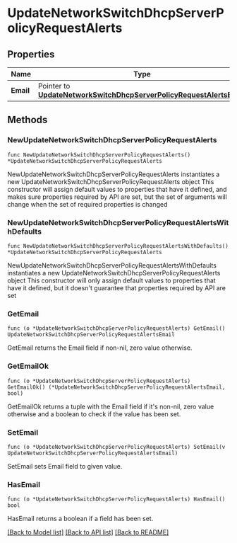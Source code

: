# UpdateNetworkSwitchDhcpServerPolicyRequestAlerts

## Properties

Name | Type | Description | Notes
------------ | ------------- | ------------- | -------------
**Email** | Pointer to [**UpdateNetworkSwitchDhcpServerPolicyRequestAlertsEmail**](UpdateNetworkSwitchDhcpServerPolicyRequestAlertsEmail.md) |  | [optional] 

## Methods

### NewUpdateNetworkSwitchDhcpServerPolicyRequestAlerts

`func NewUpdateNetworkSwitchDhcpServerPolicyRequestAlerts() *UpdateNetworkSwitchDhcpServerPolicyRequestAlerts`

NewUpdateNetworkSwitchDhcpServerPolicyRequestAlerts instantiates a new UpdateNetworkSwitchDhcpServerPolicyRequestAlerts object
This constructor will assign default values to properties that have it defined,
and makes sure properties required by API are set, but the set of arguments
will change when the set of required properties is changed

### NewUpdateNetworkSwitchDhcpServerPolicyRequestAlertsWithDefaults

`func NewUpdateNetworkSwitchDhcpServerPolicyRequestAlertsWithDefaults() *UpdateNetworkSwitchDhcpServerPolicyRequestAlerts`

NewUpdateNetworkSwitchDhcpServerPolicyRequestAlertsWithDefaults instantiates a new UpdateNetworkSwitchDhcpServerPolicyRequestAlerts object
This constructor will only assign default values to properties that have it defined,
but it doesn't guarantee that properties required by API are set

### GetEmail

`func (o *UpdateNetworkSwitchDhcpServerPolicyRequestAlerts) GetEmail() UpdateNetworkSwitchDhcpServerPolicyRequestAlertsEmail`

GetEmail returns the Email field if non-nil, zero value otherwise.

### GetEmailOk

`func (o *UpdateNetworkSwitchDhcpServerPolicyRequestAlerts) GetEmailOk() (*UpdateNetworkSwitchDhcpServerPolicyRequestAlertsEmail, bool)`

GetEmailOk returns a tuple with the Email field if it's non-nil, zero value otherwise
and a boolean to check if the value has been set.

### SetEmail

`func (o *UpdateNetworkSwitchDhcpServerPolicyRequestAlerts) SetEmail(v UpdateNetworkSwitchDhcpServerPolicyRequestAlertsEmail)`

SetEmail sets Email field to given value.

### HasEmail

`func (o *UpdateNetworkSwitchDhcpServerPolicyRequestAlerts) HasEmail() bool`

HasEmail returns a boolean if a field has been set.


[[Back to Model list]](../README.md#documentation-for-models) [[Back to API list]](../README.md#documentation-for-api-endpoints) [[Back to README]](../README.md)


